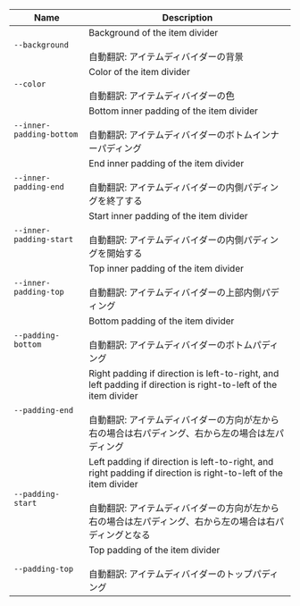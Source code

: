 | Name                     | Description                                                                                                                                                                                                                       |
| ------------------------ | --------------------------------------------------------------------------------------------------------------------------------------------------------------------------------------------------------------------------------- |
| `--background`           | Background of the item divider<br /><br />自動翻訳: アイテムディバイダーの背景                                                                                                                                                    |
| `--color`                | Color of the item divider<br /><br />自動翻訳: アイテムディバイダーの色                                                                                                                                                           |
| `--inner-padding-bottom` | Bottom inner padding of the item divider<br /><br />自動翻訳: アイテムディバイダーのボトムインナーパディング                                                                                                                      |
| `--inner-padding-end`    | End inner padding of the item divider<br /><br />自動翻訳: アイテムディバイダーの内側パディングを終了する                                                                                                                         |
| `--inner-padding-start`  | Start inner padding of the item divider<br /><br />自動翻訳: アイテムディバイダーの内側パディングを開始する                                                                                                                       |
| `--inner-padding-top`    | Top inner padding of the item divider<br /><br />自動翻訳: アイテムディバイダーの上部内側パディング                                                                                                                               |
| `--padding-bottom`       | Bottom padding of the item divider<br /><br />自動翻訳: アイテムディバイダーのボトムパディング                                                                                                                                    |
| `--padding-end`          | Right padding if direction is left-to-right, and left padding if direction is right-to-left of the item divider<br /><br />自動翻訳: アイテムディバイダーの方向が左から右の場合は右パディング、右から左の場合は左パディング       |
| `--padding-start`        | Left padding if direction is left-to-right, and right padding if direction is right-to-left of the item divider<br /><br />自動翻訳: アイテムディバイダーの方向が左から右の場合は左パディング、右から左の場合は右パディングとなる |
| `--padding-top`          | Top padding of the item divider<br /><br />自動翻訳: アイテムディバイダーのトップパディング                                                                                                                                       |
